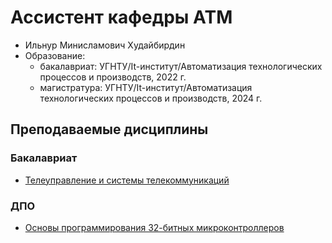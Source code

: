 # Ассистент кафедры АТМ
* Ильнур Минисламович Худайбирдин
* Образование:
  * бакалавриат: УГНТУ/It-институт/Автоматизация технологических процессов и производств, 2022 г.
  * магистратура: УГНТУ/It-институт/Автоматизация технологических процессов и производств, 2024 г.
## Преподаваемые дисциплины
### Бакалавриат
* [Телеуправление и системы телекоммуникаций](TUiSTK)

### ДПО
* [Основы программирования 32-битных микроконтроллеров](ESP32)
